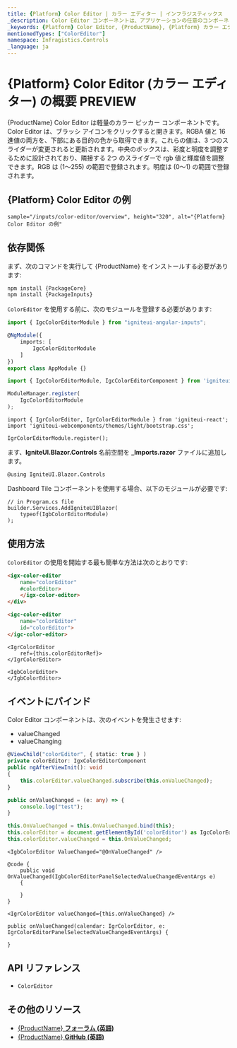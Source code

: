 ```yaml
---
title: {Platform} Color Editor | カラー エディター | インフラジスティックス
_description: Color Editor コンポーネントは、アプリケーションの任意のコンポーネントまたは側面の色を変更するための、簡単に構成可能なオプションを提供します。
_keywords: {Platform} Color Editor, {ProductName}, {Platform} カラー エディター, インフラジスティックス
mentionedTypes: ["ColorEditor"]
namespace: Infragistics.Controls
_language: ja
---
```


# {Platform} Color Editor (カラー エディター) の概要 <label>PREVIEW</label>

{ProductName} Color Editor は軽量のカラー ピッカー コンポーネントです。Color Editor は、ブラッシ アイコンをクリックすると開きます。RGBA 値と 16 進値の両方を、下部にある目的の色から取得できます。これらの値は、3 つのスライダーが変更されると更新されます。中央のボックスは、彩度と明度を調整するために設計されており、隣接する 2つ のスライダーで rgb 値と輝度値を調整できます。RGB は (1～255) の範囲で登録されます。明度は (0～1) の範囲で登録されます。

## {Platform} Color Editor の例

`sample="/inputs/color-editor/overview", height="320", alt="{Platform} Color Editor の例"`

<div class="divider--half"></div>

## 依存関係

<!-- Angular, WebComponents, React -->
まず、次のコマンドを実行して {ProductName} をインストールする必要があります:

```cmd
npm install {PackageCore}
npm install {PackageInputs}
```

`ColorEditor` を使用する前に、次のモジュールを登録する必要があります:

```ts
import { IgcColorEditorModule } from "igniteui-angular-inputs";

@NgModule({
    imports: [
        IgcColorEditorModule
    ]
})
export class AppModule {}
```

```ts
import { IgcColorEditorModule, IgcColorEditorComponent } from 'igniteui-webcomponents-inputs';

ModuleManager.register(
    IgcColorEditorModule
);
```

```tsx
import { IgrColorEditor, IgrColorEditorModule } from 'igniteui-react';
import 'igniteui-webcomponents/themes/light/bootstrap.css';

IgrColorEditorModule.register();
```

<!-- end:Angular, WebComponents, React -->

<!-- Blazor -->

ます、**IgniteUI.Blazor.Controls** 名前空間を **_Imports.razor** ファイルに追加します。

```razor
@using IgniteUI.Blazor.Controls
```

Dashboard Tile コンポーネントを使用する場合、以下のモジュールが必要です:

```razor
// in Program.cs file
builder.Services.AddIgniteUIBlazor(
    typeof(IgbColorEditorModule)
);
```

<!-- end: Blazor -->

## 使用方法

`ColorEditor` の使用を開始する最も簡単な方法は次のとおりです:

<!-- Angular -->
```html
<igx-color-editor
    name="colorEditor"
    #colorEditor>
    </igx-color-editor>
</div>
```
<!-- end: Angular -->

<!-- WebComponents -->
```html
<igc-color-editor
    name="colorEditor"
    id="colorEditor">
</igc-color-editor>
```
<!-- end: WebComponents -->

<!-- React -->
```tsx
<IgrColorEditor
    ref={this.colorEditorRef}>
</IgrColorEditor>
```
<!-- end:React -->

<!-- Blazor -->
```razor
<IgbColorEditor>
</IgbColorEditor>
```
<!-- end:Blazor -->

## イベントにバインド

Color Editor コンポーネントは、次のイベントを発生させます:

- valueChanged
- valueChanging

<!-- Angular -->
```ts
@ViewChild("colorEditor", { static: true } )
private colorEditor: IgxColorEditorComponent
public ngAfterViewInit(): void 
{	
    this.colorEditor.valueChanged.subscribe(this.onValueChanged);
}

public onValueChanged = (e: any) => {
    console.log("test");
}
```
<!-- end: Angular -->

<!-- WebComponents -->
```ts
this.OnValueChanged = this.OnValueChanged.bind(this);
this.colorEditor = document.getElementById('colorEditor') as IgcColorEditorComponent;
this.colorEditor.valueChanged = this.OnValueChanged;
```
<!-- end: WebComponents -->

<!-- Blazor -->
```razor
<IgbColorEditor ValueChanged="@OnValueChanged" />

@code {
    public void OnValueChanged(IgbColorEditorPanelSelectedValueChangedEventArgs e)
    {

    }
}
```
<!-- end:Blazor -->

<!-- React -->
```tsx
<IgrColorEditor valueChanged={this.onValueChanged} />

public onValueChanged(calendar: IgrColorEditor, e: IgrColorEditorPanelSelectedValueChangedEventArgs) {

}
```
<!-- end: React -->

<div class="divider--half"></div>

## API リファレンス

 - `ColorEditor`

## その他のリソース

* [{ProductName} **フォーラム (英語)**]({ForumsLink})
* [{ProductName} **GitHub (英語)**]({GithubLink})